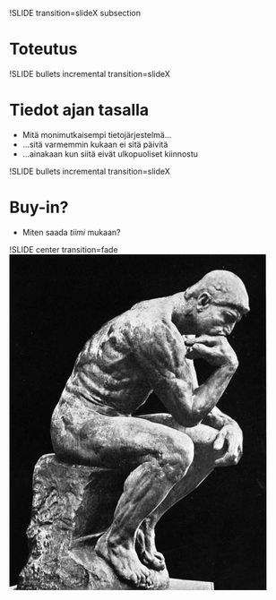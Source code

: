 !SLIDE transition=slideX subsection
# Toteutus #

!SLIDE bullets incremental transition=slideX
# Tiedot ajan tasalla #

* Mitä monimutkaisempi tietojärjestelmä...
* ...sitä varmemmin kukaan ei sitä päivitä
* ...ainakaan kun siitä eivät ulkopuoliset kiinnostu

!SLIDE bullets incremental transition=slideX
# Buy-in? #

* Miten saada *tiimi* mukaan?

!SLIDE center transition=fade
<img src="the_thinker.jpg"/>

